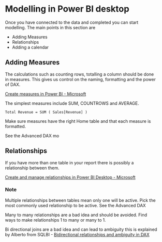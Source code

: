 # Modelling in Power BI desktop

Once you have connected to the data and completed you can start modelling. The main points in this section are

* Adding Measures
* Relationships
* Adding a calendar

## Adding Measures

The calculations such as counting rows, totalling a column should be done in measures. This gives us control on the naming, formatting and the power of DAX.

[Create measures in Power BI - Microsoft](https://learn.microsoft.com/en-us/power-bi/transform-model/desktop-measures)

The simplest measures include SUM, COUNTROWS and AVERAGE.

```
Total Revenue = SUM ( Sales[Revenue] )
```

Make sure measures have the right Home table and that each measure is formatted.

See the Advanced DAX mo


## Relationships

If you have more than one table in your report there is possibly a relationship between them. 

[Create and manage relationships in Power BI Desktop - Microsoft](https://learn.microsoft.com/en-us/power-bi/transform-model/desktop-create-and-manage-relationships)

### Note

Multiple relationships between tables mean only one will be active. Pick the most commonly used relationship to be active. See the Advanced DAX

Many to many relationships are a bad idea and should be avoided. Find ways to make relationships 1 to many or many to 1.

Bi directional joins are a bad idea and can lead to ambiguity this is explained by Alberto from SQLBI - [Bidirectional relationships and ambiguity in DAX](https://www.sqlbi.com/articles/bidirectional-relationships-and-ambiguity-in-dax/)